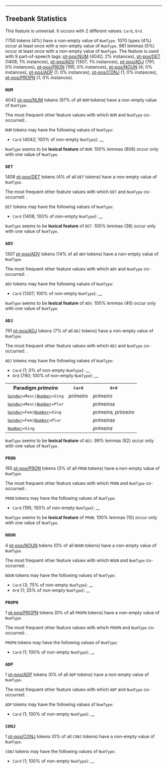 

--------------------------------------------------------------------------------

## Treebank Statistics

This feature is universal.
It occurs with 2 different values: `Card`, `Ord`.

7750 tokens (4%) have a non-empty value of `NumType`.
1070 types (4%) occur at least once with a non-empty value of `NumType`.
961 lemmas (5%) occur at least once with a non-empty value of `NumType`.
The feature is used with 9 part-of-speech tags: [pt-pos/NUM]() (4042; 2% instances), [pt-pos/DET]() (1408; 1% instances), [pt-pos/ADV]() (1307; 1% instances), [pt-pos/ADJ]() (791; 0% instances), [pt-pos/PRON]() (195; 0% instances), [pt-pos/NOUN]() (4; 0% instances), [pt-pos/ADP]() (1; 0% instances), [pt-pos/CONJ]() (1; 0% instances), [pt-pos/PROPN]() (1; 0% instances).

### `NUM`

4042 [pt-pos/NUM]() tokens (97% of all `NUM` tokens) have a non-empty value of `NumType`.

The most frequent other feature values with which `NUM` and `NumType` co-occurred: .

`NUM` tokens may have the following values of `NumType`:

* `Card` (4042; 100% of non-empty `NumType`): __

`NumType` seems to be **lexical feature** of `NUM`. 100% lemmas (806) occur only with one value of `NumType`.

### `DET`

1408 [pt-pos/DET]() tokens (4% of all `DET` tokens) have a non-empty value of `NumType`.

The most frequent other feature values with which `DET` and `NumType` co-occurred: .

`DET` tokens may have the following values of `NumType`:

* `Card` (1408; 100% of non-empty `NumType`): __

`NumType` seems to be **lexical feature** of `DET`. 100% lemmas (38) occur only with one value of `NumType`.

### `ADV`

1307 [pt-pos/ADV]() tokens (14% of all `ADV` tokens) have a non-empty value of `NumType`.

The most frequent other feature values with which `ADV` and `NumType` co-occurred: .

`ADV` tokens may have the following values of `NumType`:

* `Card` (1307; 100% of non-empty `NumType`): __

`NumType` seems to be **lexical feature** of `ADV`. 100% lemmas (40) occur only with one value of `NumType`.

### `ADJ`

791 [pt-pos/ADJ]() tokens (7% of all `ADJ` tokens) have a non-empty value of `NumType`.

The most frequent other feature values with which `ADJ` and `NumType` co-occurred: .

`ADJ` tokens may have the following values of `NumType`:

* `Card` (1; 0% of non-empty `NumType`): __
* `Ord` (790; 100% of non-empty `NumType`): __

<table>
  <tr><th>Paradigm <i>primeiro</i></th><th><tt>Card</tt></th><th><tt>Ord</tt></th></tr>
  <tr><td><tt><a href="Gender.html">Gender</a>=Masc|<a href="Number.html">Number</a>=Sing</tt></td><td><i>primeiro</i></td><td><i>primeiro</i></td></tr>
  <tr><td><tt><a href="Gender.html">Gender</a>=Masc|<a href="Number.html">Number</a>=Plur</tt></td><td></td><td><i>primeiros</i></td></tr>
  <tr><td><tt><a href="Gender.html">Gender</a>=Fem|<a href="Number.html">Number</a>=Sing</tt></td><td></td><td><i>primeira, primeiro</i></td></tr>
  <tr><td><tt><a href="Gender.html">Gender</a>=Fem|<a href="Number.html">Number</a>=Plur</tt></td><td></td><td><i>primeiras</i></td></tr>
  <tr><td><tt><a href="Number.html">Number</a>=Sing</tt></td><td></td><td><i>primeira</i></td></tr>
</table>

`NumType` seems to be **lexical feature** of `ADJ`. 99% lemmas (82) occur only with one value of `NumType`.

### `PRON`

195 [pt-pos/PRON]() tokens (3% of all `PRON` tokens) have a non-empty value of `NumType`.

The most frequent other feature values with which `PRON` and `NumType` co-occurred: .

`PRON` tokens may have the following values of `NumType`:

* `Card` (195; 100% of non-empty `NumType`): __

`NumType` seems to be **lexical feature** of `PRON`. 100% lemmas (10) occur only with one value of `NumType`.

### `NOUN`

4 [pt-pos/NOUN]() tokens (0% of all `NOUN` tokens) have a non-empty value of `NumType`.

The most frequent other feature values with which `NOUN` and `NumType` co-occurred: .

`NOUN` tokens may have the following values of `NumType`:

* `Card` (3; 75% of non-empty `NumType`): __
* `Ord` (1; 25% of non-empty `NumType`): __

### `PROPN`

1 [pt-pos/PROPN]() tokens (0% of all `PROPN` tokens) have a non-empty value of `NumType`.

The most frequent other feature values with which `PROPN` and `NumType` co-occurred: .

`PROPN` tokens may have the following values of `NumType`:

* `Card` (1; 100% of non-empty `NumType`): __

### `ADP`

1 [pt-pos/ADP]() tokens (0% of all `ADP` tokens) have a non-empty value of `NumType`.

The most frequent other feature values with which `ADP` and `NumType` co-occurred: .

`ADP` tokens may have the following values of `NumType`:

* `Card` (1; 100% of non-empty `NumType`): __

### `CONJ`

1 [pt-pos/CONJ]() tokens (0% of all `CONJ` tokens) have a non-empty value of `NumType`.

`CONJ` tokens may have the following values of `NumType`:

* `Card` (1; 100% of non-empty `NumType`): __

